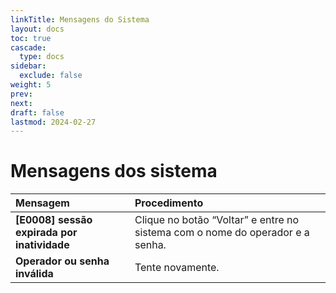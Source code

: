 ```yaml
---
linkTitle: Mensagens do Sistema
layout: docs
toc: true
cascade:
  type: docs
sidebar:
  exclude: false
weight: 5
prev:
next:
draft: false
lastmod: 2024-02-27
---
```

# Mensagens dos sistema

Mensagem | Procedimento
:---     | :---
**[E0008] sessão expirada por inatividade**| Clique no botão “Voltar” e entre no sistema com o nome do operador e a senha.
**Operador ou senha inválida**| Tente novamente.
